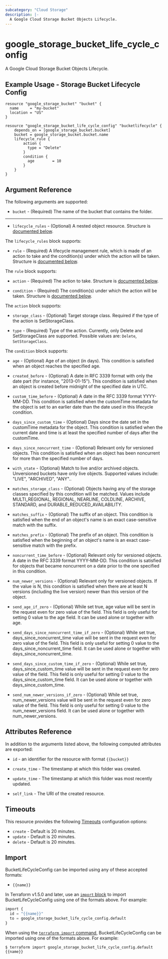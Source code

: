 ```yaml
---
subcategory: "Cloud Storage"
description: |-
  A Google Cloud Storage Bucket Objects Lifecycle.
---
```


# google_storage_bucket_life_cycle_config

A Google Cloud Storage Bucket Objects Lifecycle.

## Example Usage - Storage Bucket Lifecycle Config


```hcl
resource "google_storage_bucket" "bucket" {
  name     = "my-bucket"
  location = "US"
}

resource "google_storage_bucket_life_cycle_config" "bucketlifecycle" {
    depends_on = [google_storage_bucket.bucket]
    bucket = google_storage_bucket.bucket.name
    lifecycle_rule {
        action {
          type = "Delete"
        }
        condition {
          age        = 10
        }
    }
}
```

## Argument Reference

The following arguments are supported:


* `bucket` -
  (Required)
  The name of the bucket that contains the folder.


- - -


* `lifecycle_rules` -
  (Optional)
  A nested object resource.
  Structure is [documented below](#nested_lifecycle_rules).


<a name="nested_lifecycle_rules"></a>The `lifecycle_rules` block supports:

* `rule` -
  (Required)
  A lifecycle management rule, which is made of an action to take
  and the condition(s) under which the action will be taken.
  Structure is [documented below](#nested_lifecycle_rules_rule).


<a name="nested_lifecycle_rules_rule"></a>The `rule` block supports:

* `action` -
  (Required)
  The action to take.
  Structure is [documented below](#nested_lifecycle_rules_rule_rule_action).

* `condition` -
  (Required)
  The condition(s) under which the action will be taken.
  Structure is [documented below](#nested_lifecycle_rules_rule_rule_condition).


<a name="nested_lifecycle_rules_rule_rule_action"></a>The `action` block supports:

* `storage_class` -
  (Optional)
  Target storage class. Required if the type of the
  action is SetStorageClass.

* `type` -
  (Required)
  Type of the action. Currently, only Delete and
  SetStorageClass are supported.
  Possible values are: `Delete`, `SetStorageClass`.

<a name="nested_lifecycle_rules_rule_rule_condition"></a>The `condition` block supports:

* `age` -
  (Optional)
  Age of an object (in days). This condition is satisfied
  when an object reaches the specified age.

* `created_before` -
  (Optional)
  A date in RFC 3339 format with only the date part (for
  instance, "2013-01-15"). This condition is satisfied
  when an object is created before midnight of the
  specified date in UTC.

* `custom_time_before` -
  (Optional)
  A date in the RFC 3339 format YYYY-MM-DD. This condition
  is satisfied when the customTime metadata for the object
  is set to an earlier date than the date used in
  this lifecycle condition.

* `days_since_custom_time` -
  (Optional)
  Days since the date set in the customTime metadata for the
  object. This condition is satisfied when the current date
  and time is at least the specified number of days after
  the customTime.

* `days_since_noncurrent_time` -
  (Optional)
  Relevant only for versioned objects. This condition is
  satisfied when an object has been noncurrent for more than
  the specified number of days.

* `with_state` -
  (Optional)
  Match to live and/or archived objects. 
  Unversioned buckets have only live objects. 
  Supported values include: "LIVE", "ARCHIVED", "ANY"..

* `matches_storage_class` -
  (Optional)
  Objects having any of the storage classes specified by
  this condition will be matched. Values include
  MULTI_REGIONAL, REGIONAL, NEARLINE, COLDLINE, ARCHIVE,
  STANDARD, and DURABLE_REDUCED_AVAILABILITY.

* `matches_suffix` -
  (Optional)
  The suffix of an object. This condition is
  satisfied when the end of an object's
  name is an exact case-sensitive match with the suffix.

* `matches_prefix` -
  (Optional)
  The prefix of an object. This condition
  is satisfied when the beginning of an object's name
  is an exact case-sensitive match with the prefix.

* `noncurrent_time_before` -
  (Optional)
  Relevant only for versioned objects. A date in the
  RFC 3339 format YYYY-MM-DD. This condition is satisfied
  for objects that became noncurrent on a date prior to the
  one specified in this condition.

* `num_newer_versions` -
  (Optional)
  Relevant only for versioned objects. If the value is N,
  this condition is satisfied when there are at least N
  versions (including the live version) newer than this
  version of the object.

* `send_age_if_zero` -
  (Optional)
  While set true, age value will be sent in the request 
  even for zero value of the field. This field is only useful 
  for setting 0 value to the age field. 
  It can be used alone or together with age.

* `send_days_since_noncurrent_time_if_zero` -
  (Optional)
  While set true, days_since_noncurrent_time value will be sent 
  in the request even for zero value of the field. 
  This field is only useful for setting 0 value to 
  the days_since_noncurrent_time field. 
  It can be used alone or together with days_since_noncurrent_time.

* `send_days_since_custom_time_if_zero` -
  (Optional)
  While set true, days_since_custom_time value will be sent 
  in the request even for zero value of the field. 
  This field is only useful for setting 0 value to 
  the days_since_custom_time field. 
  It can be used alone or together with days_since_custom_time.

* `send_num_newer_versions_if_zero` -
  (Optional)
  While set true, num_newer_versions value will be sent 
  in the request even for zero value of the field. 
  This field is only useful for setting 0 value to 
  the num_newer_versions field. 
  It can be used alone or together with num_newer_versions.

## Attributes Reference

In addition to the arguments listed above, the following computed attributes are exported:

* `id` - an identifier for the resource with format `{{bucket}}`

* `create_time` -
  The timestamp at which this folder was created.

* `update_time` -
  The timestamp at which this folder was most recently updated.
* `self_link` - The URI of the created resource.


## Timeouts

This resource provides the following
[Timeouts](https://developer.hashicorp.com/terraform/plugin/sdkv2/resources/retries-and-customizable-timeouts) configuration options:

- `create` - Default is 20 minutes.
- `update` - Default is 20 minutes.
- `delete` - Default is 20 minutes.

## Import


BucketLifeCycleConfig can be imported using any of these accepted formats:

* `{{name}}`


In Terraform v1.5.0 and later, use an [`import` block](https://developer.hashicorp.com/terraform/language/import) to import BucketLifeCycleConfig using one of the formats above. For example:

```tf
import {
  id = "{{name}}"
  to = google_storage_bucket_life_cycle_config.default
}
```

When using the [`terraform import` command](https://developer.hashicorp.com/terraform/cli/commands/import), BucketLifeCycleConfig can be imported using one of the formats above. For example:

```
$ terraform import google_storage_bucket_life_cycle_config.default {{name}}
```
